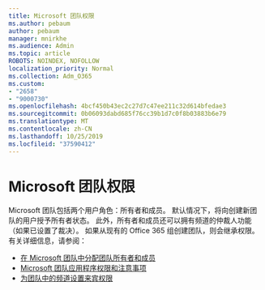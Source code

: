 ```yaml
---
title: Microsoft 团队权限
ms.author: pebaum
author: pebaum
manager: mnirkhe
ms.audience: Admin
ms.topic: article
ROBOTS: NOINDEX, NOFOLLOW
localization_priority: Normal
ms.collection: Adm_O365
ms.custom:
- "2658"
- "9000730"
ms.openlocfilehash: 4bcf450b43ec2c27d7c47ee211c32d614bfedae3
ms.sourcegitcommit: 0b06093dabd685f76cc39b1d7c0f8b03883b6e79
ms.translationtype: MT
ms.contentlocale: zh-CN
ms.lasthandoff: 10/25/2019
ms.locfileid: "37590412"
---
```

# <a name="microsoft-teams-permissions"></a>Microsoft 团队权限

Microsoft 团队包括两个用户角色：所有者和成员。 默认情况下，将向创建新团队的用户授予所有者状态。 此外，所有者和成员还可以拥有频道的仲裁人功能（如果已设置了裁决）。 如果从现有的 Office 365 组创建团队，则会继承权限。 有关详细信息，请参阅：

- [在 Microsoft 团队中分配团队所有者和成员](https://docs.microsoft.com/microsoftteams/assign-roles-permissions)
- [Microsoft 团队应用程序权限和注意事项](https://docs.microsoft.com/microsoftteams/app-permissions)
- [为团队中的频道设置来宾权限](https://support.office.com/article/4756c468-2746-4bfd-a582-736d55fcc169)

